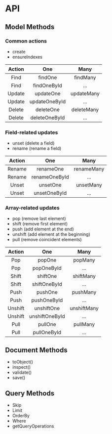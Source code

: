 # API

## Model Methods

### Common actions

- create
- ensureIndexes

| Action      | One             | Many          |
| :---:       | :---:           | :---:         |
| Find        | findOne         | findMany      |
| Find        | findOneById     | ...           |
| Update      | updateOne       | updateMany    |
| Update      | updateOneById   | ...           |
| Delete      | deleteOne       | deleteMany    |
| Delete      | deleteOneById   | ...           |

### Field-related updates

- unset (delete a field)
- rename (rename a field)

| Action    | One             | Many          |
| :---:     | :---:           | :---:         |
| Rename    | renameOne       | renameMany    |
| Rename    | renameOneById   | ...           |
| Unset     | unsetOne        | unsetMany     |
| Unset     | unsetOneById    | ...           |

### Array-related updates

- pop (remove last element)
- shift (remove first element)
- push (add element at the end)
- unshift (add element at the beginning)
- pull (remove coincident elements)

| Action    | One             | Many          |
| :---:     | :---:           | :---:         |
| Pop       | popOne          | popMany       |
| Pop       | popOneById      | ...           |
| Shift     | shiftOne        | shiftMany     |
| Shift     | shiftOneById    | ...           |
| Push      | pushOne         | pushMany      |
| Push      | pushOneById     | ...           |
| Unshift   | unshiftOne      | unshiftMany   |
| Unshift   | unshiftOneById  | ...           |
| Pull      | pullOne         | pullMany      |
| Pull      | pullOneById     | ...           |

## Document Methods

- toObject()
- inspect()
- validate()
- save()

## Query Methods

- Skip
- Limit
- OrderBy
- Where
- getQueryOperations